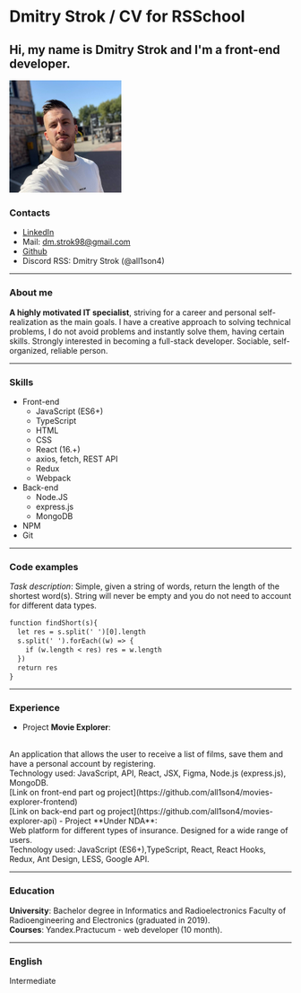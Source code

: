# Dmitry Strok / CV for RSSchool

## Hi, my name is Dmitry Strok and I'm a front-end developer.

![My photo](./assets/newPhoto.png)

### Contacts 
- [LinkedIn](https://www.linkedin.com/in/dmitry-strok-3220a0181/)
- Mail: dm.strok98@gmail.com
- [Github](https://github.com/all1son4)
- Discord RSS: Dmitry Strok (@all1son4)

----------------------------------------------------------------
### About me

**A highly motivated IT specialist**, striving for a career and personal self-realization as the main goals. 
I have a creative approach to solving technical problems, I do not avoid problems and instantly solve them, having certain skills. 
Strongly interested in becoming a full-stack developer. Sociable, self-organized, reliable person.

----------------------------------------------------------------

### Skills
- Front-end
    - JavaScript (ES6+)
    - TypeScript
    - HTML
    - CSS
    - React (16.+)
    - axios, fetch, REST API
    - Redux
    - Webpack
- Back-end
    - Node.JS
    - express.js
    - MongoDB
- NPM
- Git

----------------------------------------------------------------

### Code examples
*Task description*: Simple, given a string of words, return the length of the shortest word(s).
String will never be empty and you do not need to account for different data types.

```
function findShort(s){
  let res = s.split(' ')[0].length
  s.split(' ').forEach((w) => {
    if (w.length < res) res = w.length
  })
  return res
}
```

----------------------------------------------------------------

### Experience
- Project **Movie Explorer**:
<br/>
An application that allows the user to receive a list of films, save them and have a personal account by registering.
<br/>
Technology used: JavaScript, API, React, JSX, Figma, Node.js (express.js), MongoDB.
<br/>
[Link on front-end part og project](https://github.com/all1son4/movies-explorer-frontend)
<br/>
[Link on back-end part og project](https://github.com/all1son4/movies-explorer-api)
- Project **Under NDA**:
<br/>
Web platform for different types of insurance. Designed for a wide range of users.
<br/>
Technology used: JavaScript (ES6+),TypeScript, React, React Hooks, Redux, Ant Design, LESS, Google API.

----------------------------------------------------------------

### Education
**University**: Bachelor degree in Informatics and Radioelectronics Faculty of Radioengineering and Electronics (graduated in 2019).
<br/>
**Courses**: Yandex.Practucum - web developer (10 month).

----------------------------------------------------------------

### English

Intermediate




